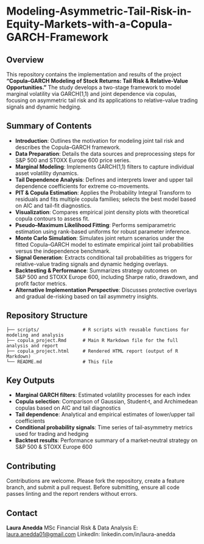 # Modeling-Asymmetric-Tail-Risk-in-Equity-Markets-with-a-Copula-GARCH-Framework

## Overview

This repository contains the implementation and results of the project **“Copula–GARCH Modeling of Stock Returns: Tail Risk & Relative-Value Opportunities.”** The study develops a two-stage framework to model marginal volatility via GARCH(1,1) and joint dependence via copulas, focusing on asymmetric tail risk and its applications to relative-value trading signals and dynamic hedging.

## Summary of Contents

* **Introduction**: Outlines the motivation for modeling joint tail risk and describes the Copula–GARCH framework.
* **Data Preparation**: Details the data sources and preprocessing steps for S\&P 500 and STOXX Europe 600 price series.
* **Marginal Modeling**: Implements GARCH(1,1) filters to capture individual asset volatility dynamics.
* **Tail Dependence Analysis**: Defines and interprets lower and upper tail dependence coefficients for extreme co-movements.
* **PIT & Copula Estimation**: Applies the Probability Integral Transform to residuals and fits multiple copula families; selects the best model based on AIC and tail-fit diagnostics.
* **Visualization**: Compares empirical joint density plots with theoretical copula contours to assess fit.
* **Pseudo–Maximum Likelihood Fitting**: Performs semiparametric estimation using rank-based uniforms for robust parameter inference.
* **Monte Carlo Simulation**: Simulates joint return scenarios under the fitted Copula–GARCH model to estimate empirical joint tail probabilities versus the independence benchmark.
* **Signal Generation**: Extracts conditional tail probabilities as triggers for relative-value trading signals and dynamic hedging overlays.
* **Backtesting & Performance**: Summarizes strategy outcomes on S\&P 500 and STOXX Europe 600, including Sharpe ratio, drawdown, and profit factor metrics.
* **Alternative Implementation Perspective**: Discusses protective overlays and gradual de-risking based on tail asymmetry insights.

## Repository Structure

```
├── scripts/                # R scripts with reusable functions for modeling and analysis
├── copula_project.Rmd      # Main R Markdown file for the full analysis and report
├── copula_project.html     # Rendered HTML report (output of R Markdown)
└── README.md               # This file
```


## Key Outputs

* **Marginal GARCH filters**: Estimated volatility processes for each index
* **Copula selection**: Comparison of Gaussian, Student‑t, and Archimedean copulas based on AIC and tail diagnostics
* **Tail dependence**: Analytical and empirical estimates of lower/upper tail coefficients
* **Conditional probability signals**: Time series of tail‐asymmetry metrics used for trading and hedging
* **Backtest results**: Performance summary of a market‑neutral strategy on S\&P 500 & STOXX Europe 600

## Contributing

Contributions are welcome. Please fork the repository, create a feature branch, and submit a pull request. Before submitting, ensure all code passes linting and the report renders without errors.


## Contact

**Laura Anedda**
MSc Financial Risk & Data Analysis
E: [laura.anedda01@gmail.com](mailto:laura.anedda01@gmail.com) 
LinkedIn: linkedin.com/in/laura-anedda

